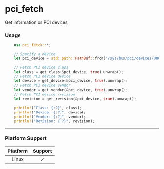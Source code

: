 # pci_fetch

Get information on PCI devices

### Usage

```rust
    use pci_fetch::*;

    // Specify a device
    let pci_device = std::path::PathBuf::from("/sys/bus/pci/devices/0000:00:00.0");

    // Fetch PCI device class
    let class = get_class(&pci_device, true).unwrap();
    // Fetch PCI device device
    let device = get_device(&pci_device, true).unwrap();
    // Fetch PCI device vendor
    let vendor = get_vendor(&pci_device, true).unwrap();
    // Fetch PCI device revision
    let revision = get_revision(&pci_device, true).unwrap();

    println!("Class: {:?}", class);
    println!("Device: {:?}", device);
    println!("Vendor: {:?}", vendor);
    println!("Revision: {:?}", revision);

```

---

### Platform Support

| Platform  | Support |
| :-------: | :-----: |
| Linux     |    ✓    |
